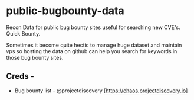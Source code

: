 # public-bugbounty-data

Recon Data for public bug bounty sites useful for searching new CVE's. Quick Bounty.

Sometimes it become quite hectic to manage huge dataset and maintain vps so hosting the data on github can help you search for keywords in those bug bounty sites.

## Creds -

* Bug bounty list - @projectdiscovery [https://chaos.projectdiscovery.io]
